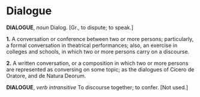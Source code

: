 # Dialogue

**DIALOGUE**, _noun_ Dialog. \[Gr., to dispute; to speak.\]

**1.** A conversation or conference between two or more persons; particularly, a formal conversation in theatrical performances; also, an exercise in colleges and schools, in which two or more persons carry on a discourse.

**2.** A written conversation, or a composition in which two or more persons are represented as conversing on some topic; as the dialogues of Cicero de Oratore, and de Natura Deorum.

**DIALOGUE**, _verb intransitive_ To discourse together; to confer. \[Not used.\]